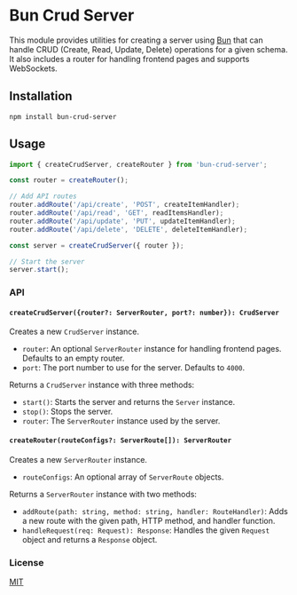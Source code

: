 # Bun Crud Server

This module provides utilities for creating a server using [Bun](https://github.com/bunnyyiusip/bun) that can handle CRUD (Create, Read, Update, Delete) operations for a given schema. It also includes a router for handling frontend pages and supports WebSockets.

## Installation

```
npm install bun-crud-server
```

## Usage

```typescript
import { createCrudServer, createRouter } from 'bun-crud-server';

const router = createRouter();

// Add API routes
router.addRoute('/api/create', 'POST', createItemHandler);
router.addRoute('/api/read', 'GET', readItemsHandler);
router.addRoute('/api/update', 'PUT', updateItemHandler);
router.addRoute('/api/delete', 'DELETE', deleteItemHandler);

const server = createCrudServer({ router });

// Start the server
server.start();
```

### API

#### `createCrudServer({router?: ServerRouter, port?: number}): CrudServer`

Creates a new `CrudServer` instance.

- `router`: An optional `ServerRouter` instance for handling frontend pages. Defaults to an empty router.
- `port`: The port number to use for the server. Defaults to `4000`.

Returns a `CrudServer` instance with three methods:

- `start()`: Starts the server and returns the `Server` instance.
- `stop()`: Stops the server.
- `router`: The `ServerRouter` instance used by the server.

#### `createRouter(routeConfigs?: ServerRoute[]): ServerRouter`

Creates a new `ServerRouter` instance.

- `routeConfigs`: An optional array of `ServerRoute` objects.

Returns a `ServerRouter` instance with two methods:

- `addRoute(path: string, method: string, handler: RouteHandler)`: Adds a new route with the given path, HTTP method, and handler function.
- `handleRequest(req: Request): Response`: Handles the given `Request` object and returns a `Response` object.

### License

[MIT](https://opensource.org/licenses/MIT)